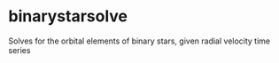 # binarystarsolve
Solves for the orbital elements of binary stars, given radial velocity time series

